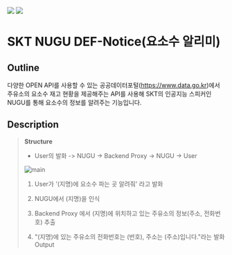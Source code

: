 <img src="https://img.shields.io/badge/JavaScript-F7DF1E?style=flat&logo=JavaScript&logoColor=white"/> <img src="https://img.shields.io/badge/Node.js-339933?style=flat&logo=Node.js&logoColor=white"/>

# SKT NUGU DEF-Notice(요소수 알리미)
## Outline
다양한 OPEN API를 사용할 수 있는 공공데이터포털(https://www.data.go.kr)에서 주유소의 요소수 재고 현황을 제공해주는 API를 사용해 SKT의 인공지능 스피커인 NUGU를 통해 요소수의 정보를 알려주는 기능입니다.
## Description
> **Structure**
> - User의 발화 -> NUGU -> Backend Proxy -> NUGU -> User
>
> ![main](./png/search.png)
>
> 1. User가 '(지명)에 요소수 파는 곳 알려줘' 라고 발화
> 
> 2. NUGU에서 (지명)을 인식
>
> 3. Backend Proxy 에서 (지명)에 위치하고 있는 주유소의 정보(주소, 전화번호) 추출
>
> 4. "(지명)에 있는 주유소의 전화번호는 (번호), 주소는 (주소)입니다."라는 발화 Output